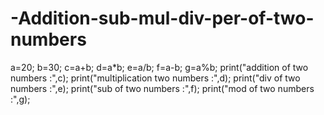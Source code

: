 # -Addition-sub-mul-div-per-of-two-numbers
a=20;
b=30;
c=a+b;
d=a*b;
e=a/b;
f=a-b;
g=a%b;
print("addition of two numbers :",c);
print("multiplication  two numbers :",d);
print("div of two numbers :",e);
print("sub of two numbers :",f);
print("mod of two numbers :",g);
